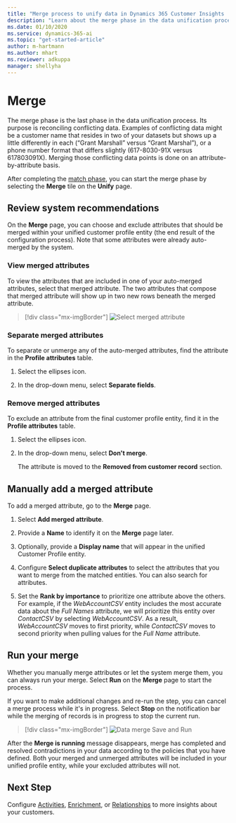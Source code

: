 ```yaml
---
title: "Merge process to unify data in Dynamics 365 Customer Insights | Microsoft Docs"
description: "Learn about the merge phase in the data unification process of Dynamics 365 Customer Insights."
ms.date: 01/10/2020
ms.service: dynamics-365-ai
ms.topic: "get-started-article"
author: m-hartmann
ms.author: mhart
ms.reviewer: adkuppa
manager: shellyha
---
```


# Merge

The merge phase is the last phase in the data unification process. Its purpose is reconciling conflicting data. Examples of conflicting data might be a customer name that resides in two of your datasets but shows up a little differently in each (“Grant Marshall” versus “Grant Marshal”), or a phone number format that differs slightly (617-8030-91X versus 617803091X). Merging those conflicting data points is done on an attribute-by-attribute basis.

After completing the [match phase](pm-match.md), you can start the merge phase by selecting the **Merge** tile on the **Unify** page.

## Review system recommendations

On the **Merge** page, you can choose and exclude attributes that should be merged within your unified customer profile entity (the end result of the configuration process). Note that some attributes were already auto-merged by the system.

### View merged attributes

To view the attributes that are included in one of your auto-merged attributes, select that merged attribute. The two attributes that compose that merged attribute will show up in two new rows beneath the merged attribute.

> [!div class="mx-imgBorder"]
> ![Select merged attribute](media/configure-data-merge-profile-attributes.png "Select merged attribute")

### Separate merged attributes

To separate or unmerge any of the auto-merged attributes, find the attribute in the **Profile attributes** table.

1. Select the ellipses icon.
  
2. In the drop-down menu, select **Separate fields**.

### Remove merged attributes

To exclude an attribute from the final customer profile entity, find it in the **Profile attributes** table.

1. Select the ellipses icon.
  
2. In the drop-down menu, select **Don't merge**.

   The attribute is moved to the **Removed from customer record** section.

## Manually add a merged attribute

<!--needs more details and screenshots-->

To add a merged attribute, go to the **Merge** page.

1. Select **Add merged attribute**.

2. Provide a **Name** to identify it on the **Merge** page later.

3. Optionally, provide a **Display name** that will appear in the unified Customer Profile entity.

4. Configure **Select duplicate attributes** to select the attributes that you want to merge from the matched entities. You can also search for attributes.

5. Set the **Rank by importance** to prioritize one attribute above the others. For example, if the *WebAccountCSV* entity includes the most accurate data about the *Full Names* attribute, we will prioritize this entity over *ContactCSV* by selecting *WebAccountCSV*. As a result, *WebAccountCSV* moves to first priority, while *ContactCSV* moves to second priority when pulling values for the *Full Name* attribute.

## Run your merge

Whether you manually merge attributes or let the system merge them, you can always run your merge. Select **Run** on the **Merge** page to start the process.

If you want to make additional changes and re-run the step, you can cancel a merge process while it's in progress. Select **Stop** on the notification bar while the merging of records is in progress to stop the current run.

> [!div class="mx-imgBorder"]
> ![Data merge Save and Run](media/configure-data-merge-save-run.png "Data merge Save and Run")

After the **Merge is running** message disappears, merge has completed and resolved contradictions in your data according to the policies that you have defined. Both your merged and unmerged attributes will be included in your unified profile entity, while your excluded attributes will not.

## Next Step

Configure [Activities](pm-activities.md), [Enrichment](pm-enrichment.md), or [Relationships](pm-relationships.md) to more insights about your customers.
